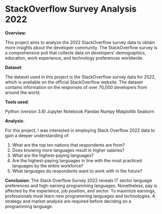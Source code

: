 # StackOverflow Survey Analysis 2022

**Overview**:

This project aims to analyze the 2022 StackOverflow survey data to obtain more insights about the developer community. The StackOverflow survey is a comprehensive poll that collects data on developers' demographics, education, work experience, and technology preferences worldwide.


**Dataset**:

The dataset used in this project is the StackOverflow survey data for 2022, which is available on the official StackOverflow website. The dataset contains information on the responses of over 70,000 developers from around the world.

**Tools used**:

Python (version 3.8)
Jupyter Notebook
Pandas
Numpy
Matplotlib
Seaborn

**Analysis**:

For this project, I was interested in employing Stack Overflow 2022 data to gain a deeper understanding of:

1. What are the top ten nations that respondents are from?
2. Does knowing more languages result in higher salaries?
3. What are the highest-paying languages?
4. Are the highest-paying languages in line with the most practiced languages by the entire workforce?
5. What languages do respondents want to work with in the future?

**Conclusion**:
The Stack Overflow Survey 2022 reveals IT sector language preferences and high-earning programming languages. Nonetheless, pay is affected by the experience, job position, and sector. To maximize earnings, professionals must learn new programming languages and technologies. A strategy and market analysis are required before deciding on a programming language.
